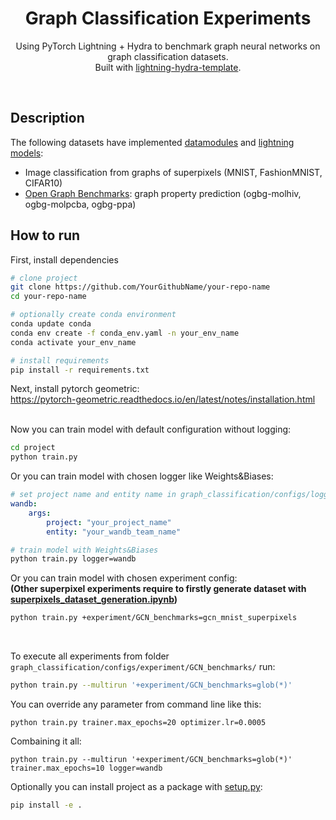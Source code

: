 <div align="center">    
 
# Graph Classification Experiments 
Using PyTorch Lightning + Hydra to benchmark graph neural networks on graph classification datasets.<br>
Built with [lightning-hydra-template](https://github.com/hobogalaxy/lightning-hydra-template).
</div>
<br>

## Description
The following datasets have implemented [datamodules](project/src/datamodules) and [lightning models](project/src/models):
- Image classification from graphs of superpixels (MNIST, FashionMNIST, CIFAR10)
- [Open Graph Benchmarks](https://ogb.stanford.edu/docs/graphprop/): graph property prediction (ogbg-molhiv, ogbg-molpcba, ogbg-ppa)

## How to run
First, install dependencies
```bash
# clone project
git clone https://github.com/YourGithubName/your-repo-name
cd your-repo-name

# optionally create conda environment
conda update conda
conda env create -f conda_env.yaml -n your_env_name
conda activate your_env_name

# install requirements
pip install -r requirements.txt
```
Next, install pytorch geometric:<br>
https://pytorch-geometric.readthedocs.io/en/latest/notes/installation.html
<br>
<br>


Now you can train model with default configuration without logging:
```bash
cd project
python train.py
```

Or you can train model with chosen logger like Weights&Biases:
```yaml
# set project name and entity name in graph_classification/configs/logger/wandb.yaml
wandb:
    args:
        project: "your_project_name"
        entity: "your_wandb_team_name"
```
```bash
# train model with Weights&Biases
python train.py logger=wandb
```

Or you can train model with chosen experiment config:<br>
<b>(Other superpixel experiments require to firstly generate dataset with 
[superpixels_dataset_generation.ipynb](project/notebooks/superpixels_dataset_generation.ipynb))</b>
```bash
python train.py +experiment/GCN_benchmarks=gcn_mnist_superpixels
```
<br>

To execute all experiments from folder `graph_classification/configs/experiment/GCN_benchmarks/` run:
```bash
python train.py --multirun '+experiment/GCN_benchmarks=glob(*)'
```

You can override any parameter from command line like this:
```
python train.py trainer.max_epochs=20 optimizer.lr=0.0005
```

Combaining it all:
```
python train.py --multirun '+experiment/GCN_benchmarks=glob(*)' trainer.max_epochs=10 logger=wandb
```

Optionally you can install project as a package with [setup.py](setup.py):
```bash
pip install -e .
```
<br>
